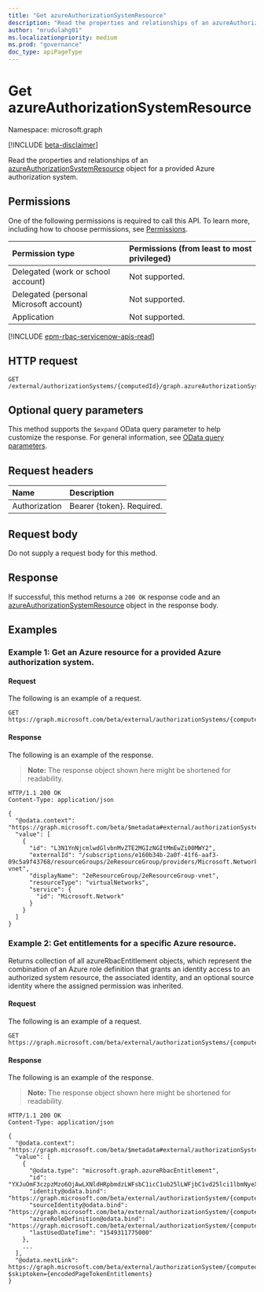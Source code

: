 ```yaml
---
title: "Get azureAuthorizationSystemResource"
description: "Read the properties and relationships of an azureAuthorizationSystemResource object for a provided Azure authorization system."
author: "mrudulahg01"
ms.localizationpriority: medium
ms.prod: "governance"
doc_type: apiPageType
---
```


# Get azureAuthorizationSystemResource
Namespace: microsoft.graph

[!INCLUDE [beta-disclaimer](../../includes/beta-disclaimer.md)]

Read the properties and relationships of an [azureAuthorizationSystemResource](../resources/azureauthorizationsystemresource.md) object for a provided Azure authorization system.

## Permissions
One of the following permissions is required to call this API. To learn more, including how to choose permissions, see [Permissions](/graph/permissions-reference).

|Permission type|Permissions (from least to most privileged)|
|:---|:---|
|Delegated (work or school account)|Not supported.|
|Delegated (personal Microsoft account)|Not supported.|
|Application|Not supported.|

[!INCLUDE [epm-rbac-servicenow-apis-read](../includes/rbac-for-apis/epm-rbac-servicenow-apis-read.md)]

## HTTP request

<!-- {
  "blockType": "ignored"
}
-->
``` http
GET /external/authorizationSystems/{computedId}/graph.azureAuthorizationSystem/resources/{resourceId}
```

## Optional query parameters
This method supports the `$expand` OData query parameter to help customize the response. For general information, see [OData query parameters](/graph/query-parameters).

## Request headers
|Name|Description|
|:---|:---|
|Authorization|Bearer {token}. Required.|

## Request body
Do not supply a request body for this method.

## Response

If successful, this method returns a `200 OK` response code and an [azureAuthorizationSystemResource](../resources/azureauthorizationsystemresource.md) object in the response body.

## Examples

### Example 1: Get an Azure resource for a provided Azure authorization system.

#### Request
The following is an example of a request.
<!-- {
  "blockType": "request",
  "name": "get_azureauthorizationsystemresource"
}
-->
``` http
GET https://graph.microsoft.com/beta/external/authorizationSystems/{computedId}/graph.azureAuthorizationSystem/resources/L3N1YnNjcmlwdGlvbnMvZTE2MGIzNGItMmEwZi00MWY2
```


#### Response
The following is an example of the response.
>**Note:** The response object shown here might be shortened for readability.
<!-- {
  "blockType": "response",
  "truncated": true,
  "@odata.type": "microsoft.graph.azureAuthorizationSystemResource"
}
-->
``` http
HTTP/1.1 200 OK
Content-Type: application/json

{
  "@odata.context": "https://graph.microsoft.com/beta/$metadata#external/authorizationSystems/{computedId}/resources",
  "value": [
    {
      "id": "L3N1YnNjcmlwdGlvbnMvZTE2MGIzNGItMmEwZi00MWY2",
      "externalId": "/subscriptions/e160b34b-2a0f-41f6-aaf3-09c5a9f43768/resourceGroups/2eResourceGroup/providers/Microsoft.Network/virtualNetworks/2eResourceGroup-vnet",
      "displayName": "2eResourceGroup/2eResourceGroup-vnet",
      "resourceType": "virtualNetworks",
      "service": {
        "id": "Microsoft.Network"
      }
    }
  ]
}
```

### Example 2: Get entitlements for a specific Azure resource.

Returns collection of all azureRbacEntitlement objects, which represent the combination of an Azure role definition that grants an identity access to an authorized system resource, the associated identity, and an optional source identity where the assigned permission was inherited.

#### Request

The following is an example of a request.
<!-- {
  "blockType": "request",
  "name": "get_azureauthorizationsystemresource"
}
-->
``` http
GET https://graph.microsoft.com/beta/external/authorizationSystems/{computedId}/microsoft.graph.azureAuthorizationSystem/resources/{resourceId}/entitlements
```


#### Response
The following is an example of the response.
>**Note:** The response object shown here might be shortened for readability.
<!-- {
  "blockType": "response",
  "truncated": true,
  "@odata.type": "microsoft.graph.azureAuthorizationSystemResource"
}
-->
``` http
HTTP/1.1 200 OK
Content-Type: application/json

{
  "@odata.context": "https://graph.microsoft.com/beta/$metadata#external/authorizationSystems/{computedId}/microsoft.graph.azureAuthorizationSystem/resources/{resourceId}/entitlements",
  "value": [
    {
      "@odata.type": "microsoft.graph.azureRbacEntitlement",
      "id": "YXJuOmF3czpzMzo6OjAwLXNldHRpbmdzLWFsbC1icC1ub25lLWFjbC1vd25lci1lbmNyeXB0aW9uLW5vbmU=",
      "identity@odata.bind": "https://graph.microsoft.com/beta/external/authorizationSystem/{computedId}/microsoft.graph.azureAuthorizationSystem/associatedIdentities/all/{identityId}",
      "sourceIdentity@odata.bind": "https://graph.microsoft.com/beta/external/authorizationSystem/{computedId}/microsoft.graph.azureAuthorizationSystem/associatedIdentities/all/{sourceIdentityId}",
      "azureRoleDefinition@odata.bind": "https://graph.microsoft.com/beta/external/authorizationSystem/{computedId}/microsoft.graph.azureAuthorizationSystem/roleDefinitions/{rolePolicyId}",
      "lastUsedDateTime": "1549311775000"
    },
    ...
  ],
  "@odata.nextLink": https://graph.microsoft.com/beta/external/authorizationSystem/{computedId}/resources/{resourceId}/microsoft.graph.azureAuthorizationSystem/entitlements?$skiptoken={encodedPageTokenEntitlements}
}
```

